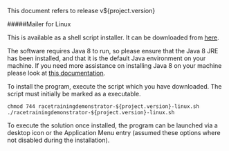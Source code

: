 This document refers to release v${project.version}

#####Mailer for Linux

This is available as a shell script installer. It can be downloaded
from [here](http://repository.rlinsdale.org.uk/uk/org/rlinsdale/racetrainingdemonstrator/${project.version}/racetrainingdemonstrator-${project.version}-linux.sh).

The software requires Java 8 to run, so please ensure that the
Java 8 JRE has been installed, and that it is the default Java
environment on your machine. If you need more assistance on
installing Java 8 on your machine please look
at [this documentation](http://richard-linsdale.github.io/install-java8.html).

To install the program, execute the script which you have downloaded.  The script
must initially be marked as a executable.

    chmod 744 racetrainingdemonstrator-${project.version}-linux.sh
    ./racetrainingdemonstrator-${project.version}-linux.sh


To execute the solution once installed, the program can be launched via a desktop icon or the Application
Menu entry (assumed these options where not disabled during the installation).